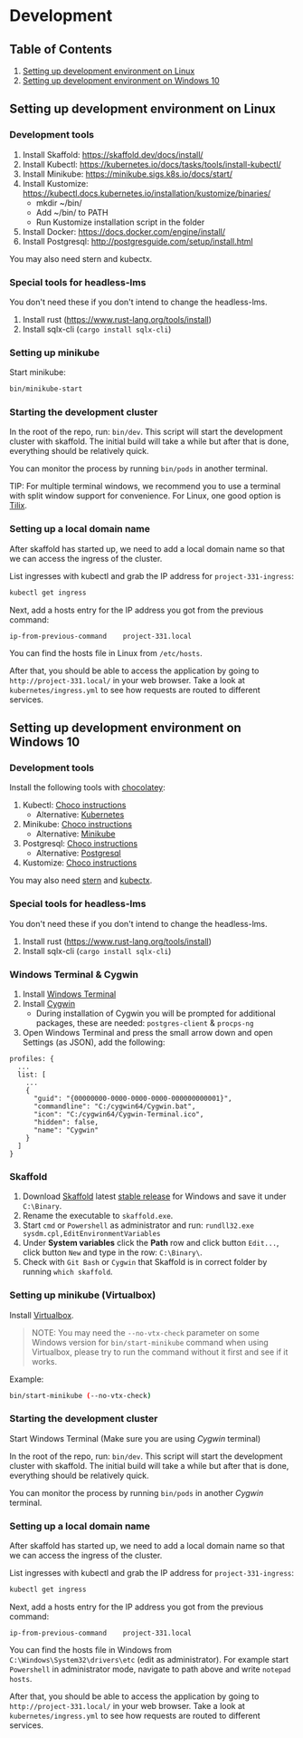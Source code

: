 # Development

## Table of Contents

1. [Setting up development environment on Linux](#setting-up-development-environment-on-linux)
2. [Setting up development environment on Windows 10](#setting-up-development-environment-on-windows-10)

## Setting up development environment on Linux

### Development tools

1. Install Skaffold: https://skaffold.dev/docs/install/
2. Install Kubectl: https://kubernetes.io/docs/tasks/tools/install-kubectl/
3. Install Minikube: https://minikube.sigs.k8s.io/docs/start/
4. Install Kustomize: https://kubectl.docs.kubernetes.io/installation/kustomize/binaries/
   - mkdir ~/bin/
   - Add ~/bin/ to PATH
   - Run Kustomize installation script in the folder
5. Install Docker: https://docs.docker.com/engine/install/
6. Install Postgresql: http://postgresguide.com/setup/install.html

You may also need stern and kubectx.

### Special tools for headless-lms

You don't need these if you don't intend to change the headless-lms.

1. Install rust (https://www.rust-lang.org/tools/install)
2. Install sqlx-cli (`cargo install sqlx-cli`)

### Setting up minikube

Start minikube:

```sh
bin/minikube-start
```

### Starting the development cluster

In the root of the repo, run: `bin/dev`. This script will start the development cluster with skaffold. The initial build will take a while but after that is done, everything should be relatively quick.

You can monitor the process by running `bin/pods` in another terminal.

TIP: For multiple terminal windows, we recommend you to use a terminal with split window support for convenience. For Linux, one good option is [Tilix](https://gnunn1.github.io/tilix-web/).

### Setting up a local domain name

After skaffold has started up, we need to add a local domain name so that we can access the ingress of the cluster.

List ingresses with kubectl and grab the IP address for `project-331-ingress`:

```sh
kubectl get ingress
```

Next, add a hosts entry for the IP address you got from the previous command:

```
ip-from-previous-command	project-331.local
```

You can find the hosts file in Linux from `/etc/hosts`.

After that, you should be able to access the application by going to `http://project-331.local/` in your web browser. Take a look at `kubernetes/ingress.yml` to see how requests are routed to different services.

## Setting up development environment on Windows 10

### Development tools

Install the following tools with [chocolatey](https://docs.chocolatey.org/en-us/choco/setup):

1. Kubectl: [Choco instructions](https://community.chocolatey.org/packages/kubernetes-cli)
   - Alternative: [Kubernetes](https://kubernetes.io/docs/tasks/tools/install-kubectl/)
2. Minikube: [Choco instructions](https://community.chocolatey.org/packages/minikube)
   - Alternative: [Minikube](https://minikube.sigs.k8s.io/docs/start/)
3. Postgresql: [Choco instructions](https://community.chocolatey.org/packages/postgresql)
   - Alternative: [Postgresql](http://postgresguide.com/setup/install.html)
4. Kustomize: [Choco instructions](https://community.chocolatey.org/packages/kustomize)

You may also need [stern](https://community.chocolatey.org/packages/stern) and [kubectx](https://community.chocolatey.org/packages/kubectx).

### Special tools for headless-lms

You don't need these if you don't intend to change the headless-lms.

1. Install rust (https://www.rust-lang.org/tools/install)
2. Install sqlx-cli (`cargo install sqlx-cli`)

### Windows Terminal & Cygwin

1. Install [Windows Terminal](https://www.microsoft.com/en-us/p/windows-terminal/9n0dx20hk701?activetab=pivot:overviewtab)
2. Install [Cygwin](https://www.cygwin.com/)
   - During installation of Cygwin you will be prompted for additional packages, these are needed: `postgres-client` & `procps-ng`
3. Open Windows Terminal and press the small arrow down and open Settings (as JSON), add the following:

```
profiles: {
  ...
  list: [
    ...
    {
      "guid": "{00000000-0000-0000-0000-000000000001}",
      "commandline": "C:/cygwin64/Cygwin.bat",
      "icon": "C:/cygwin64/Cygwin-Terminal.ico",
      "hidden": false,
      "name": "Cygwin"
    }
  ]
}
```

### Skaffold

1. Download [Skaffold](https://skaffold.dev/docs/install/) latest [stable release](https://storage.googleapis.com/skaffold/releases/latest/skaffold-windows-amd64.exe) for Windows and save it under `C:\Binary`.
2. Rename the executable to `skaffold.exe`.
3. Start `cmd` or `Powershell` as administrator and run: `rundll32.exe sysdm.cpl,EditEnvironmentVariables`
4. Under **System variables** click the **Path** row and click button `Edit...`, click button `New` and type in the row: `C:\Binary\`.
5. Check with `Git Bash` or `Cygwin` that Skaffold is in correct folder by running `which skaffold`.

### Setting up minikube (Virtualbox)

Install [Virtualbox](https://www.virtualbox.org/).

> NOTE: You may need the `--no-vtx-check` parameter on some Windows version for `bin/start-minikube` command when using Virtualbox, please try to run the command without it first and see if it works.

Example:

```sh
bin/start-minikube (--no-vtx-check)
```

### Starting the development cluster

Start Windows Terminal (Make sure you are using _Cygwin_ terminal)

In the root of the repo, run: `bin/dev`. This script will start the development cluster with skaffold. The initial build will take a while but after that is done, everything should be relatively quick.

You can monitor the process by running `bin/pods` in another _Cygwin_ terminal.

### Setting up a local domain name

After skaffold has started up, we need to add a local domain name so that we can access the ingress of the cluster.

List ingresses with kubectl and grab the IP address for `project-331-ingress`:

```sh
kubectl get ingress
```

Next, add a hosts entry for the IP address you got from the previous command:

```
ip-from-previous-command	project-331.local
```

You can find the hosts file in Windows from `C:\Windows\System32\drivers\etc` (edit as administrator).
For example start `Powershell` in administrator mode, navigate to path above and write `notepad hosts`.

After that, you should be able to access the application by going to `http://project-331.local/` in your web browser. Take a look at `kubernetes/ingress.yml` to see how requests are routed to different services.
